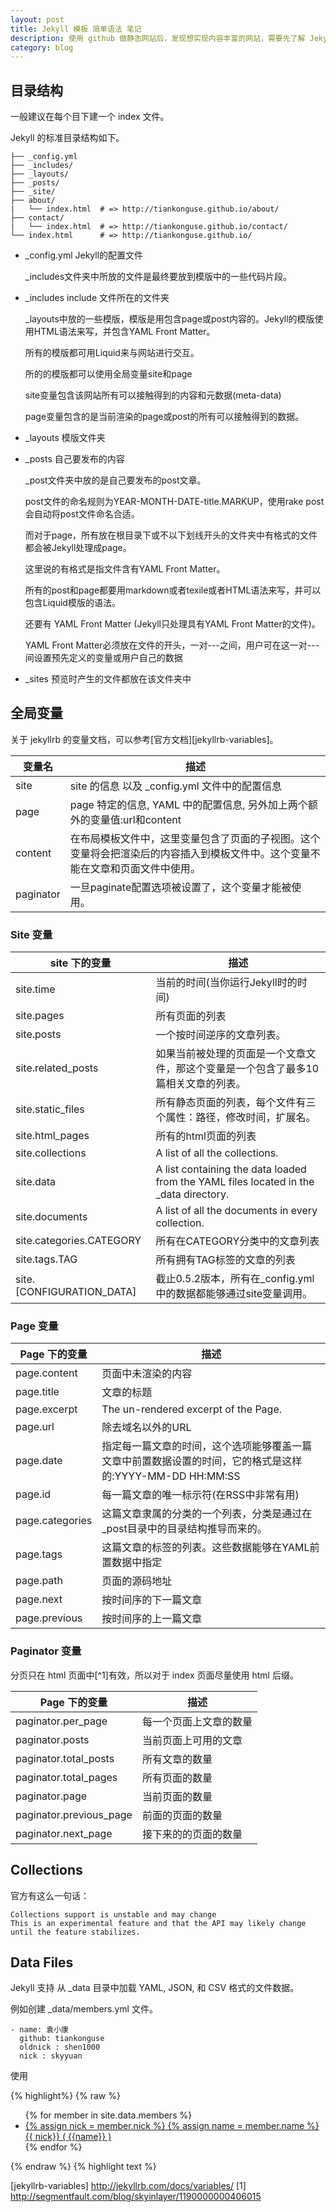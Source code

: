 ```yaml
---
layout: post
title: Jekyll 模板 简单语法 笔记
description: 使用 github 做静态网站后，发现想实现内容丰富的网站，需要先了解 Jekyll 的基本语法，于是找了一些资料看了看，并记录下来。
category: blog
---
```


## 目录结构

一般建议在每个目下建一个 index 文件。

Jekyll 的标准目录结构如下。

````
├── _config.yml
├── _includes/
├── _layouts/
├── _posts/
├── _site/
├── about/
|   └── index.html  # => http://tiankonguse.github.io/about/
├── contact/
|   └── index.html  # => http://tiankonguse.github.io/contact/
└── index.html      # => http://tiankonguse.github.io/
````


* _config.yml   Jekyll的配置文件

    _includes文件夹中所放的文件是最终要放到模版中的一些代码片段。

* _includes     include 文件所在的文件夹

    _layouts中放的一些模版，模版是用包含page或post内容的。Jekyll的模版使用HTML语法来写，并包含YAML Front Matter。

    所有的模版都可用Liquid来与网站进行交互。
    
    所的的模版都可以使用全局变量site和page
    
    site变量包含该网站所有可以接触得到的内容和元数据(meta-data)
    
    page变量包含的是当前渲染的page或post的所有可以接触得到的数据。
    
* _layouts      模版文件夹
* _posts        自己要发布的内容
    
    _post文件夹中放的是自己要发布的post文章。
    
    post文件的命名规则为YEAR-MONTH-DATE-title.MARKUP，使用rake post会自动将post文件命名合适。
    
    而对于page，所有放在根目录下或不以下划线开头的文件夹中有格式的文件都会被Jekyll处理成page。
    
    这里说的有格式是指文件含有YAML Front Matter。
    
    所有的post和page都要用markdown或者texile或者HTML语法来写，并可以包含Liquid模版的语法。
    
    还要有 YAML Front Matter (Jekyll只处理具有YAML Front Matter的文件)。
    
    YAML Front Matter必须放在文件的开头，一对---之间，用户可在这一对---间设置预先定义的变量或用户自己的数据
    
    
* _sites        预览时产生的文件都放在该文件夹中




## 全局变量


关于 jekyllrb 的变量文档，可以参考[官方文档][jekyllrb-variables]。


|  变量名     | 描述           
|-------------|-------------
|site	      | site 的信息 以及 _config.yml 文件中的配置信息
|page         | page 特定的信息, YAML 中的配置信息, 另外加上两个额外的变量值:url和content
|content      | 在布局模板文件中，这里变量包含了页面的子视图。这个变量将会把渲染后的内容插入到模板文件中。这个变量不能在文章和页面文件中使用。
|paginator    | 一旦paginate配置选项被设置了，这个变量才能被使用。


 
 
### Site 变量



   site 下的变量             | 描述           
 -------------------------- |-------------
 site.time                  | 当前的时间(当你运行Jekyll时的时间)
 site.pages                 | 所有页面的列表
 site.posts                 | 一个按时间逆序的文章列表。
 site.related_posts         | 如果当前被处理的页面是一个文章文件，那这个变量是一个包含了最多10篇相关文章的列表。
 site.static_files          | 所有静态页面的列表，每个文件有三个属性：路径，修改时间，扩展名。
 site.html_pages            | 所有的html页面的列表
 site.collections           | A list of all the collections.
 site.data                  | A list containing the data loaded from the YAML files located in the _data directory.
 site.documents             | A list of all the documents in every collection.
 site.categories.CATEGORY   | 所有在CATEGORY分类中的文章列表
 site.tags.TAG              | 所有拥有TAG标签的文章的列表
 site.[CONFIGURATION_DATA]  | 截止0.5.2版本，所有在_config.yml中的数据都能够通过site变量调用。


### Page 变量


   Page 下的变量            | 描述           
 -------------------------- |-------------
page.content                | 页面中未渲染的内容
page.title                  | 文章的标题
page.excerpt                | The un-rendered excerpt of the Page.
page.url                    | 除去域名以外的URL
page.date                   | 指定每一篇文章的时间，这个选项能够覆盖一篇文章中前置数据设置的时间，它的格式是这样的:YYYY-MM-DD HH:MM:SS
page.id                     | 每一篇文章的唯一标示符(在RSS中非常有用) 
page.categories             | 这篇文章隶属的分类的一个列表，分类是通过在_post目录中的目录结构推导而来的。
page.tags                   | 这篇文章的标签的列表。这些数据能够在YAML前置数据中指定
page.path                   | 页面的源码地址
page.next                   | 按时间序的下一篇文章
page.previous               | 按时间序的上一篇文章



### Paginator 变量


分页只在 html 页面中[^1]有效，所以对于 index 页面尽量使用 html 后缀。


   Page 下的变量            | 描述           
 -------------------------- |-------------
paginator.per_page          | 每一个页面上文章的数量
paginator.posts             | 当前页面上可用的文章
paginator.total_posts       | 所有文章的数量
paginator.total_pages       | 所有页面的数量
paginator.page              | 当前页面的数量
paginator.previous_page     | 前面的页面的数量
paginator.next_page         | 接下来的的页面的数量


## Collections


官方有这么一句话：


```
Collections support is unstable and may change
This is an experimental feature and that the API may likely change until the feature stabilizes.
```

## Data Files


Jekyll 支持 从 _data 目录中加载 YAML, JSON, 和 CSV 格式的文件数据。

例如创建 _data/members.yml 文件。


```
- name: 袁小康
  github: tiankonguse
  oldnick : shen1000
  nick : skyyuan
```

使用


{% highlight%}
{% raw %} 
<ul>
{% for member in site.data.members %}
  <li>
    <a href="https://github.com/{{ member.github }}">
    {% assign nick = member.nick %}
    {% assign name = member.name %}
      {{ nick}} ( {{name}} )
    </a>
  </li>
{% endfor %}
</ul>
{% endraw %}
{% highlight text %}

[jekyllrb-variables] http://jekyllrb.com/docs/variables/
[1] http://segmentfault.com/blog/skyinlayer/1190000000406015
